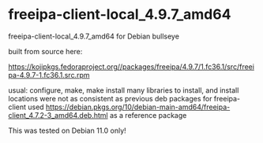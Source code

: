 # freeipa-client-local_4.9.7_amd64
freeipa-client-local_4.9.7_amd64 for Debian bullseye

built from source here:

https://kojipkgs.fedoraproject.org//packages/freeipa/4.9.7/1.fc36.1/src/freeipa-4.9.7-1.fc36.1.src.rpm

usual: configure, make, make install
many libraries to install, and install locations were not as consistent as previous deb packages for freeipa-client
used https://debian.pkgs.org/10/debian-main-amd64/freeipa-client_4.7.2-3_amd64.deb.html as a reference package


This was tested on Debian 11.0 only!
